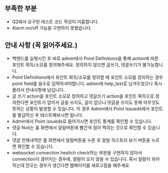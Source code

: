 ## 부족한 부분
* Q2에서 요구한 테스트 코드 작성이 미흡합니다.
* Alarm on/off 기능을 구현하지 못했습니다. 

## 안내 사항 (꼭 읽어주세요.)
* 백엔드를 실행시킨 후 바로 admin에서 Point Definitions을 통해 action에 따른 포인트 획득/소모를 정의해주세요. 정의하지 않으면 글쓰기, 댓글쓰기가 불가능합니다.
* Point Definitions에서 포인트 획득/소모를 정의할 때 포인트 소모를 정의하는 경우 point field를 음수로 입력하셔야합니다. admin에 help_text로 남겨두었으나 혹시 몰라서 안내사항에 남깁니다.
* 글 쓰기 action을 포인트 소모로 정의하고 댓글쓰기 action을 포인트 획득으로 정의한다면 포인트가 없어서 글을 쓰지도, 글이 없으니 댓글을 쓰지도 못해 아무것도 못하는 상황이 발생할 수 있습니다. 이 경우 Admin에서 Point Issueds에서 포인트를 발급하신 후 테스트해보시면 됩니다.
* Admin에서 Point issueds로 들어가시면 포인트 통계를 확인할 수 있습니다.
* 댓글 Noti는 홈 화면에서 알람버튼에 빨간색 점이 찍히는 것으로 확인할 수 있습니다.
* 댓글 전체내역은 홈 화면에서 알람버튼을 누른 후 알람 히스토리 보기 버튼을 누르면 확인할 수 있습니다.
* websocket connection healtch check하는 부분을 구현하지 않아서 connection이 끊어지는 경우에, 알람이 오지 않을 수 있습니다. 혹시 알람이 와야하는데 안오는 경우가 생긴다면 웹페이지를 새로고침을 해주세요.
